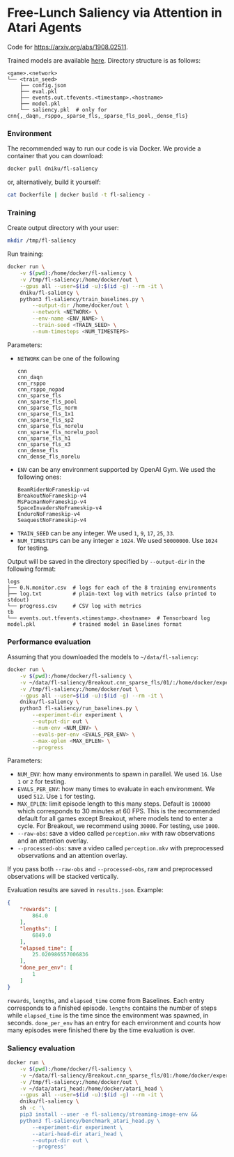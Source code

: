 # Free-Lunch Saliency via Attention in Atari Agents

Code for https://arxiv.org/abs/1908.02511.

Trained models are available [here](https://yadi.sk/d/vOk5JoP0208kqg). Directory structure is as follows:

```
<game>.<network>
└── <train_seed>
    ├── config.json
    ├── eval.pkl
    ├── events.out.tfevents.<timestamp>.<hostname>
    ├── model.pkl
    └── saliency.pkl  # only for cnn{,_daqn,_rsppo,_sparse_fls,_sparse_fls_pool,_dense_fls}
```

### Environment

The recommended way to run our code is via Docker. We provide a container that you can download:

```bash
docker pull dniku/fl-saliency
```

or, alternatively, build it yourself:

```bash
cat Dockerfile | docker build -t fl-saliency -
```

### Training

Create output directory with your user:

```bash
mkdir /tmp/fl-saliency
```

Run training:

```bash
docker run \
    -v $(pwd):/home/docker/fl-saliency \
    -v /tmp/fl-saliency:/home/docker/out \
    --gpus all --user=$(id -u):$(id -g) --rm -it \
    dniku/fl-saliency \
    python3 fl-saliency/train_baselines.py \
        --output-dir /home/docker/out \
        --network <NETWORK> \
        --env-name <ENV_NAME> \
        --train-seed <TRAIN_SEED> \
        --num-timesteps <NUM_TIMESTEPS>
```

Parameters:

 *  `NETWORK` can be one of the following
    ```
    cnn
    cnn_daqn
    cnn_rsppo
    cnn_rsppo_nopad
    cnn_sparse_fls
    cnn_sparse_fls_pool
    cnn_sparse_fls_norm
    cnn_sparse_fls_1x1
    cnn_sparse_fls_sp2
    cnn_sparse_fls_norelu
    cnn_sparse_fls_norelu_pool
    cnn_sparse_fls_h1
    cnn_sparse_fls_x3
    cnn_dense_fls
    cnn_dense_fls_norelu
    ```
 *  `ENV` can be any environment supported by OpenAI Gym. We used the following ones:
    ```
    BeamRiderNoFrameskip-v4
    BreakoutNoFrameskip-v4
    MsPacmanNoFrameskip-v4
    SpaceInvadersNoFrameskip-v4
    EnduroNoFrameskip-v4
    SeaquestNoFrameskip-v4
    ```
 *  `TRAIN_SEED` can be any integer. We used `1`, `9`, `17`, `25`, `33`.
 *  `NUM_TIMESTEPS` can be any integer ≥ `1024`. We used `50000000`. Use `1024` for testing.

Output will be saved in the directory specified by `--output-dir` in the following format:

```
logs
├── 0.N.monitor.csv  # logs for each of the 8 training environments
├── log.txt          # plain-text log with metrics (also printed to stdout)
└── progress.csv     # CSV log with metrics
tb
└── events.out.tfevents.<timestamp>.<hostname>  # Tensorboard log
model.pkl            # trained model in Baselines format
```

### Performance evaluation

Assuming that you downloaded the models to `~/data/fl-saliency`:

```bash
docker run \
    -v $(pwd):/home/docker/fl-saliency \
    -v ~/data/fl-saliency/Breakout.cnn_sparse_fls/01/:/home/docker/experiment:ro \
    -v /tmp/fl-saliency:/home/docker/out \
    --gpus all --user=$(id -u):$(id -g) --rm -it \
    dniku/fl-saliency \
    python3 fl-saliency/run_baselines.py \
        --experiment-dir experiment \
        --output-dir out \
        --num-env <NUM_ENV> \
        --evals-per-env <EVALS_PER_ENV> \
        --max-eplen <MAX_EPLEN> \
        --progress
```

Parameters:

 *  `NUM_ENV`: how many environments to spawn in parallel. We used `16`. Use `1` or `2` for testing.
 *  `EVALS_PER_ENV`: how many times to evaluate in each environment. We used `512`. Use `1` for testing.
 *  `MAX_EPLEN`: limit episode length to this many steps. Default is `108000` which corresponds to 30 minutes at 60 FPS. This is the recommended default for all games except Breakout, where models tend to enter a cycle. For Breakout, we recommend using `30000`. For testing, use `1000`.
 *  `--raw-obs`: save a video called `perception.mkv` with raw observations and an attention overlay.
 *  `--processed-obs`: save a video called `perception.mkv` with preprocessed observations and an attention overlay.

If you pass both `--raw-obs` and `--processed-obs`, raw and preprocessed observations will be stacked vertically.

Evaluation results are saved in `results.json`. Example:

```json
{
    "rewards": [
        864.0
    ],
    "lengths": [
        6849.0
    ],
    "elapsed_time": [
        25.020986557006836
    ],
    "done_per_env": [
        1
    ]
}
```

`rewards`, `lengths`, and `elapsed_time` come from Baselines. Each entry corresponds to a finished episode. `lengths` contains the number of steps while `elapsed_time` is the time since the environment was spawned, in seconds. `done_per_env` has an entry for each environment and counts how many episodes were finished there by the time evaluation is over.

### Saliency evaluation

```bash
docker run \
    -v $(pwd):/home/docker/fl-saliency \
    -v ~/data/fl-saliency/Breakout.cnn_sparse_fls/01:/home/docker/experiment \
    -v /tmp/fl-saliency:/home/docker/out \
    -v ~/data/atari_head:/home/docker/atari_head \
    --gpus all --user=$(id -u):$(id -g) --rm -it \
    dniku/fl-saliency \
    sh -c '\
    pip3 install --user -e fl-saliency/streaming-image-env &&
    python3 fl-saliency/benchmark_atari_head.py \
        --experiment-dir experiment \
        --atari-head-dir atari_head \
        --output-dir out \
        --progress'
```
